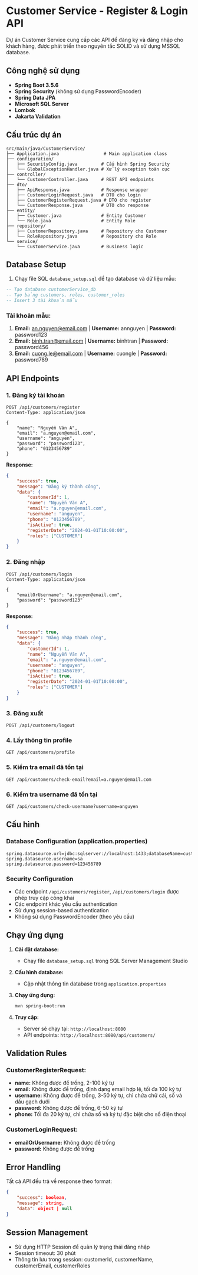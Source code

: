 # Customer Service - Register & Login API

Dự án Customer Service cung cấp các API để đăng ký và đăng nhập cho khách hàng, được phát triển theo nguyên tắc SOLID và sử dụng MSSQL database.

## Công nghệ sử dụng

- **Spring Boot 3.5.6**
- **Spring Security** (không sử dụng PasswordEncoder)
- **Spring Data JPA**
- **Microsoft SQL Server**
- **Lombok**
- **Jakarta Validation**

## Cấu trúc dự án

```
src/main/java/CustomerService/
├── Application.java                 # Main application class
├── configuration/
│   ├── SecurityConfig.java         # Cấu hình Spring Security
│   └── GlobalExceptionHandler.java # Xử lý exception toàn cục
├── controller/
│   └── CustomerController.java     # REST API endpoints
├── dto/
│   ├── ApiResponse.java            # Response wrapper
│   ├── CustomerLoginRequest.java   # DTO cho login
│   ├── CustomerRegisterRequest.java # DTO cho register
│   └── CustomerResponse.java       # DTO cho response
├── entity/
│   ├── Customer.java               # Entity Customer
│   └── Role.java                   # Entity Role
├── repository/
│   ├── CustomerRepository.java     # Repository cho Customer
│   └── RoleRepository.java         # Repository cho Role
└── service/
    └── CustomerService.java        # Business logic
```

## Database Setup

1. Chạy file SQL `database_setup.sql` để tạo database và dữ liệu mẫu:

```sql
-- Tạo database customerService_db
-- Tạo bảng customers, roles, customer_roles
-- Insert 3 tài khoản mẫu
```

### Tài khoản mẫu:
1. **Email:** an.nguyen@email.com | **Username:** annguyen | **Password:** password123
2. **Email:** binh.tran@email.com | **Username:** binhtran | **Password:** password456  
3. **Email:** cuong.le@email.com | **Username:** cuongle | **Password:** password789

## API Endpoints

### 1. Đăng ký tài khoản
```http
POST /api/customers/register
Content-Type: application/json

{
    "name": "Nguyễn Văn A",
    "email": "a.nguyen@email.com",
    "username": "anguyen",
    "password": "password123",
    "phone": "0123456789"
}
```

**Response:**
```json
{
    "success": true,
    "message": "Đăng ký thành công",
    "data": {
        "customerId": 1,
        "name": "Nguyễn Văn A",
        "email": "a.nguyen@email.com",
        "username": "anguyen",
        "phone": "0123456789",
        "isActive": true,
        "registerDate": "2024-01-01T10:00:00",
        "roles": ["CUSTOMER"]
    }
}
```

### 2. Đăng nhập
```http
POST /api/customers/login
Content-Type: application/json

{
    "emailOrUsername": "a.nguyen@email.com",
    "password": "password123"
}
```

**Response:**
```json
{
    "success": true,
    "message": "Đăng nhập thành công",
    "data": {
        "customerId": 1,
        "name": "Nguyễn Văn A",
        "email": "a.nguyen@email.com",
        "username": "anguyen",
        "phone": "0123456789",
        "isActive": true,
        "registerDate": "2024-01-01T10:00:00",
        "roles": ["CUSTOMER"]
    }
}
```

### 3. Đăng xuất
```http
POST /api/customers/logout
```

### 4. Lấy thông tin profile
```http
GET /api/customers/profile
```

### 5. Kiểm tra email đã tồn tại
```http
GET /api/customers/check-email?email=a.nguyen@email.com
```

### 6. Kiểm tra username đã tồn tại
```http
GET /api/customers/check-username?username=anguyen
```

## Cấu hình

### Database Configuration (application.properties)
```properties
spring.datasource.url=jdbc:sqlserver://localhost:1433;databaseName=customerService_db;encrypt=false;trustServerCertificate=true
spring.datasource.username=sa
spring.datasource.password=123456789
```

### Security Configuration
- Các endpoint `/api/customers/register`, `/api/customers/login` được phép truy cập công khai
- Các endpoint khác yêu cầu authentication
- Sử dụng session-based authentication
- Không sử dụng PasswordEncoder (theo yêu cầu)

## Chạy ứng dụng

1. **Cài đặt database:**
   - Chạy file `database_setup.sql` trong SQL Server Management Studio

2. **Cấu hình database:**
   - Cập nhật thông tin database trong `application.properties`

3. **Chạy ứng dụng:**
   ```bash
   mvn spring-boot:run
   ```

4. **Truy cập:**
   - Server sẽ chạy tại: `http://localhost:8080`
   - API endpoints: `http://localhost:8080/api/customers/`

## Validation Rules

### CustomerRegisterRequest:
- **name:** Không được để trống, 2-100 ký tự
- **email:** Không được để trống, định dạng email hợp lệ, tối đa 100 ký tự
- **username:** Không được để trống, 3-50 ký tự, chỉ chứa chữ cái, số và dấu gạch dưới
- **password:** Không được để trống, 6-50 ký tự
- **phone:** Tối đa 20 ký tự, chỉ chứa số và ký tự đặc biệt cho số điện thoại

### CustomerLoginRequest:
- **emailOrUsername:** Không được để trống
- **password:** Không được để trống

## Error Handling

Tất cả API đều trả về response theo format:
```json
{
    "success": boolean,
    "message": string,
    "data": object | null
}
```

## Session Management

- Sử dụng HTTP Session để quản lý trạng thái đăng nhập
- Session timeout: 30 phút
- Thông tin lưu trong session: customerId, customerName, customerEmail, customerRoles
